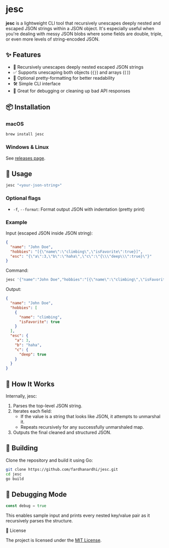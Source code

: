 # jesc

**jesc** is a lightweight CLI tool that recursively unescapes deeply nested and escaped JSON strings within a JSON object. It's especially useful when you're dealing with messy JSON blobs where some fields are double, triple, or even more levels of string-encoded JSON.

## ✨ Features

- 🔄 Recursively unescapes deeply nested escaped JSON strings
- ✅ Supports unescaping both objects (`{}`) and arrays (`[]`)
- 🧪 Optional pretty-formatting for better readability
- 🛠️ Simple CLI interface
- 🐛 Great for debugging or cleaning up bad API responses

## 📦 Installation

### macOS

```bash
brew install jesc
```

### Windows & Linux

See [releases page](https://github.com/fardhanardhi/jesc/releases).


## 🚀 Usage

```bash
jesc "<your-json-string>"
```

### Optional flags

- `-f`, `--format`: Format output JSON with indentation (pretty print)

### Example

Input (escaped JSON inside JSON string):

```json
{
  "name": "John Doe",
  "hobbies": "[{\"name\":\"climbing\",\"isFavorite\":true}]",
  "esc": "{\"a\":3,\"b\":\"haha\",\"c\":\"{\\\"deep\\\":true}\"}"
}
```

Command:

```bash
jesc '{"name":"John Doe","hobbies":"[{\"name\":\"climbing\",\"isFavorite\":true}]","esc":"{\"a\":3,\"b\":\"haha\",\"c\":\"{\\\"deep\\\":true}\"}"}' --format
```

Output:

```json
{
  "name": "John Doe",
  "hobbies": [
    {
      "name": "climbing",
      "isFavorite": true
    }
  ],
  "esc": {
    "a": 3,
    "b": "haha",
    "c": {
      "deep": true
    }
  }
}

```

## 🧠 How It Works

Internally, jesc:
1. Parses the top-level JSON string.
2. Iterates each field:
    - If the value is a string that looks like JSON, it attempts to unmarshal it.
    - Repeats recursively for any successfully unmarshaled map.
3. Outputs the final cleaned and structured JSON.

## 🔨 Building

Clone the repository and build it using Go:

```bash
git clone https://github.com/fardhanardhi/jesc.git
cd jesc
go build
```

## 🐞 Debugging Mode

```go
const debug = true
```

This enables sample input and prints every nested key/value pair as it recursively parses the structure.

📄 License

The project is licensed under the [MIT License](https://github.com/fardhanardhi/jesc/blob/main/LICENSE).